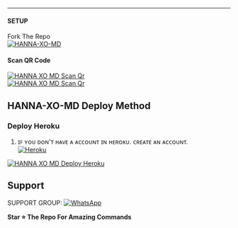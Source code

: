 

***

#### SETUP

Fork The Repo
    <br>
<a href="https://github.com/ABHIIY-BRO/HANNA-XO-MS/fork"><img title="HANNA-XO-MD" src="https://img.shields.io/badge/FORK HANNA XO MD-h?color=cyan&style=for-the-badge&logo=stackshare&logoColor=black"></a>

#### Scan QR Code

<a href="https://hanna-md-qr.vercel.app/"><img title="HANNA XO MD Scan Qr" src="https://img.shields.io/badge/SCAN QR CODE 1-h?color=cyan&style=for-the-badge&logo=scanner&logoColor=black"></a>
     <br>
<a href="https://qr-code-hanna-bace9e5bf704.herokuapp.com/"><img title="HANNA XO MD Scan Qr" src="https://img.shields.io/badge/SCAN QR CODE 2-h?color=cyan&style=for-the-badge&logo=qr&logoColor=black"></a>     


## HANNA-XO-MD Deploy Method



### Deploy Heroku 

1. ɪꜰ ʏᴏᴜ ᴅᴏɴ'ᴛ ʜᴀᴠᴇ ᴀ ᴀᴄᴄᴏᴜɴᴛ ɪɴ ʜᴇʀᴏᴋᴜ. ᴄʀᴇᴀᴛᴇ ᴀɴ ᴀᴄᴄᴏᴜɴᴛ.
    <br>
<a href='https://signup.heroku.com/' target="_blank"><img alt='Heroku' src='https://img.shields.io/badge/-Create-black?style=for-the-badge&logo=heroku&logoColor=white'/></a>

<a href="https://heroku.com/deploy?template=https://github.com/ABHIIY-BRO/HANNA-XO-MD/"><img title="HANNA XO MD  Deploy Heroku" src="https://img.shields.io/badge/DEPLOY HEROKU-h?color=black&style=for-the-badge&logo=heroku"></a>


 
 ## Support

SUPPORT GROUP: <a href="https://chat.whatsapp.com/BOLb0ICN3sAJ5dloRBw5VD"><img alt="WhatsApp" src="https://img.shields.io/badge/WhatsApp-25D366?style=for-the-badge&logo=whatsapp&logoColor=white"/></a>

**Star ⭐ The Repo For Amazing Commands**
